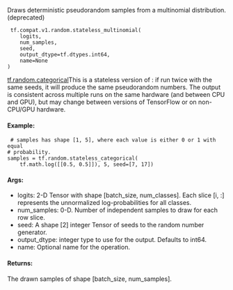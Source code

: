 Draws deterministic pseudorandom samples from a multinomial distribution. (deprecated)

```
 tf.compat.v1.random.stateless_multinomial(
    logits,
    num_samples,
    seed,
    output_dtype=tf.dtypes.int64,
    name=None
)
```
[tf.random.categorical](https://tensorflow.google.cn/api_docs/python/tf/random/categorical)This is a stateless version of : if run twice with the same seeds, it will produce the same pseudorandom numbers. The output is consistent across multiple runs on the same hardware (and between CPU and GPU), but may change between versions of TensorFlow or on non-CPU/GPU hardware.

#### Example:

```
 # samples has shape [1, 5], where each value is either 0 or 1 with equal
# probability.
samples = tf.random.stateless_categorical(
    tf.math.log([[0.5, 0.5]]), 5, seed=[7, 17])
```
#### Args:
- logits: 2-D Tensor with shape [batch_size, num_classes]. Each slice [i, :] represents the unnormalized log-probabilities for all classes.
- num_samples: 0-D. Number of independent samples to draw for each row slice.
- seed: A shape [2] integer Tensor of seeds to the random number generator.
- output_dtype: integer type to use for the output. Defaults to int64.
- name: Optional name for the operation.
#### Returns:
The drawn samples of shape [batch_size, num_samples].
